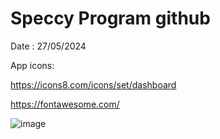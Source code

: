 # Speccy Program github

Date : 27/05/2024

App icons:

https://icons8.com/icons/set/dashboard

https://fontawesome.com/

![image](https://github.com/AZRAELSANTI/Speccy-Project/assets/83638372/414d8d27-8a95-4942-b711-e352ee5edf24)

